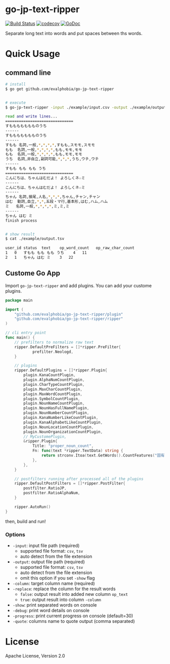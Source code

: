 go-jp-text-ripper
====

[![Build Status](https://travis-ci.org/evalphobia/go-jp-text-ripper.svg?branch=master)](https://travis-ci.org/evalphobia/go-jp-text-ripper) [![codecov](https://codecov.io/gh/evalphobia/go-jp-text-ripper/branch/master/graph/badge.svg)](https://codecov.io/gh/evalphobia/go-jp-text-ripper)
 [![GoDoc](https://godoc.org/github.com/evalphobia/go-jp-text-ripper?status.svg)](https://godoc.org/github.com/evalphobia/go-jp-text-ripper)

Separate long text into words and put spaces between ths words.


# Quick Usage

## command line
```sh
# install
$ go get github.com/evalphobia/go-jp-text-ripper


# execute
$ go-jp-text-ripper -input ./example/input.csv -output ./example/output.tsv -column text -replace -show -debug

read and write lines...
==============================
すももももももものうち
------
すももももももものうち
------
すもも	名詞,一般,*,*,*,*,すもも,スモモ,スモモ
もも	名詞,一般,*,*,*,*,もも,モモ,モモ
もも	名詞,一般,*,*,*,*,もも,モモ,モモ
うち	名詞,非自立,副詞可能,*,*,*,うち,ウチ,ウチ
------
すもも もも もも うち
==============================
こんにちは、ちゃんはむだよ！ よろしくネ☆ミ
------
こんにちは、ちゃんはむだよ！ よろしくネ☆ミ
------
ちゃん	名詞,接尾,人名,*,*,*,ちゃん,チャン,チャン
はむ	動詞,自立,*,*,五段・マ行,基本形,はむ,ハム,ハム
ミ	名詞,一般,*,*,*,*,ミ,ミ,ミ
------
ちゃん はむ ミ
finish process


# show result
$ cat ./example/output.tsv

user_id	status	text	op_word_count	op_raw_char_count
1	0	すもも もも もも うち	4	11
2	1	ちゃん はむ ミ	3	22
```

## Custome Go App

Import `go-jp-text-ripper` and add plugins.
You can add your custome plugins.

```go
package main

import (
	"github.com/evalphobia/go-jp-text-ripper/plugin"
	"github.com/evalphobia/go-jp-text-ripper/ripper"
)

// cli entry point
func main() {
	// prefilters to normalize raw text
	ripper.DefaultPreFilters = []*ripper.PreFilter{
			prefilter.Neologd,
	}

	// plugins
	ripper.DefaultPlugins = []*ripper.Plugin{
		plugin.KanaCountPlugin,
		plugin.AlphaNumCountPlugin,
		plugin.CharTypeCountPlugin,
		plugin.MaxCharCountPlugin,
		plugin.MaxWordCountPlugin,
		plugin.SymbolCountPlugin,
		plugin.NounNameCountPlugin,
		plugin.NounHasFullNamePlugin,
		plugin.NounNumberCountPlugin,
		plugin.KanaNumberLikeCountPlugin,
		plugin.KanaAlphabetLikeCountPlugin,
		plugin.NounLocationCountPlugin,
		plugin.NounOrganizationCountPlugin,
		// MyCustomePlugin,
		&ripper.Plugin{
			Title: "proper_noun_count",
			Fn: func(text *ripper.TextData) string {
				return strconv.Itoa(text.GetWords().CountFeatures("固有名詞"))
			},
		},
	}

	// postfilters running after processed all of the plugins
	ripper.DefaultPostFilters = []*ripper.PostFilter{
		postfilter.RatioJP,
		postfilter.RatioAlphaNum,
	}

	ripper.AutoRun()
}
```

then, build and run!

### Options

- `-input`: input file path (required)
    - supported file format: `csv`, `tsv`
    - auto detect from the file extension
- `-output`: output file path (required)
    - supported file format: `csv`, `tsv`
    - auto detect from the file extension
    - omit this option if you set `-show` flag
- `-column`: target column name (required)
- `-replace`: replace the column for the result words
    - `false`: output result into added new column `op_text`
    - `true`: output result into column `-column`
- `-show`: print separated words on console
- `-debug`: print word details on console
- `-progress`: print current progress on console (default=30)
- `-quote`: columns name to quote output (comma separated)

# License

Apache License, Version 2.0
